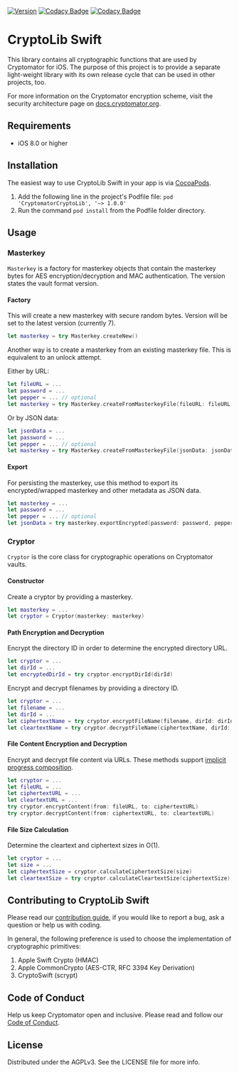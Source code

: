 [![Version](http://img.shields.io/cocoapods/v/CryptomatorCryptoLib.svg)](https://cocoapods.org/pods/CryptomatorCryptoLib)
[![Codacy Badge](https://app.codacy.com/project/badge/Grade/dba85991a19942bab0d3d587522397ef)](https://www.codacy.com/gh/cryptomator/cryptolib-swift)
[![Codacy Badge](https://app.codacy.com/project/badge/Coverage/dba85991a19942bab0d3d587522397ef)](https://www.codacy.com/gh/cryptomator/cryptolib-swift)

# CryptoLib Swift

This library contains all cryptographic functions that are used by Cryptomator for iOS. The purpose of this project is to provide a separate light-weight library with its own release cycle that can be used in other projects, too.

For more information on the Cryptomator encryption scheme, visit the security architecture page on [docs.cryptomator.org](https://docs.cryptomator.org/en/1.5/security/architecture/).

## Requirements

- iOS 8.0 or higher

## Installation

The easiest way to use CryptoLib Swift in your app is via [CocoaPods](https://cocoapods.org/ "CocoaPods").

1. Add the following line in the project's Podfile file: `pod 'CryptomatorCryptoLib', '~> 1.0.0'`
2. Run the command `pod install` from the Podfile folder directory.

## Usage

### Masterkey

`Masterkey` is a factory for masterkey objects that contain the masterkey bytes for AES encryption/decryption and MAC authentication. The version states the vault format version.

#### Factory

This will create a new masterkey with secure random bytes. Version will be set to the latest version (currently 7).

```swift
let masterkey = try Masterkey.createNew()
```

Another way is to create a masterkey from an existing masterkey file. This is equivalent to an unlock attempt.

Either by URL:

```swift
let fileURL = ...
let password = ...
let pepper = ... // optional
let masterkey = try Masterkey.createFromMasterkeyFile(fileURL: fileURL, password: password, pepper: pepper)
```

Or by JSON data:

```swift
let jsonData = ...
let password = ...
let pepper = ... // optional
let masterkey = try Masterkey.createFromMasterkeyFile(jsonData: jsonData, password: password, pepper: pepper)
```

#### Export

For persisting the masterkey, use this method to export its encrypted/wrapped masterkey and other metadata as JSON data.

```swift
let masterkey = ...
let password = ...
let pepper = ... // optional
let jsonData = try masterkey.exportEncrypted(password: password, pepper: pepper)
```

### Cryptor

`Cryptor` is the core class for cryptographic operations on Cryptomator vaults.

#### Constructor

Create a cryptor by providing a masterkey.

```swift
let masterkey = ...
let cryptor = Cryptor(masterkey: masterkey)
```

#### Path Encryption and Decryption

Encrypt the directory ID in order to determine the encrypted directory URL.

```swift
let cryptor = ...
let dirId = ...
let encryptedDirId = try cryptor.encryptDirId(dirId)
```

Encrypt and decrypt filenames by providing a directory ID.

```swift
let cryptor = ...
let filename = ...
let dirId = ...
let ciphertextName = try cryptor.encryptFileName(filename, dirId: dirId)
let cleartextName = try cryptor.decryptFileName(ciphertextName, dirId: dirId)
```

#### File Content Encryption and Decryption

Encrypt and decrypt file content via URLs. These methods support [implicit progress composition](https://developer.apple.com/documentation/foundation/progress#1661068).

```swift
let cryptor = ...
let fileURL = ...
let ciphertextURL = ...
let cleartextURL = ...
try cryptor.encryptContent(from: fileURL, to: ciphertextURL)
try cryptor.decryptContent(from: ciphertextURL, to: cleartextURL)
```

#### File Size Calculation

Determine the cleartext and ciphertext sizes in O(1).

```swift
let cryptor = ...
let size = ...
let ciphertextSize = cryptor.calculateCiphertextSize(size)
let cleartextSize = try cryptor.calculateCleartextSize(ciphertextSize)
```

## Contributing to CryptoLib Swift

Please read our [contribution guide](.github/CONTRIBUTING.md), if you would like to report a bug, ask a question or help us with coding.

In general, the following preference is used to choose the implementation of cryptographic primitives:

1. Apple Swift Crypto (HMAC)
2. Apple CommonCrypto (AES-CTR, RFC 3394 Key Derivation)
3. CryptoSwift (scrypt)

## Code of Conduct

Help us keep Cryptomator open and inclusive. Please read and follow our [Code of Conduct](.github/CODE_OF_CONDUCT.md).

## License

Distributed under the AGPLv3. See the LICENSE file for more info.
